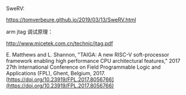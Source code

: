 
SweRV:

https://tomverbeure.github.io/2019/03/13/SweRV.html

arm jtag 调试原理：

http://www.micetek.com.cn/technic/jtag.pdf

E. Matthews and L. Shannon, "TAIGA: A new RISC-V soft-processor framework enabling high performance CPU architectural features," 2017 27th International Conference on Field Programmable Logic and Applications (FPL), Ghent, Belgium, 2017. [https://doi.org/10.23919/FPL.2017.8056766](https://doi.org/10.23919/FPL.2017.8056766)
